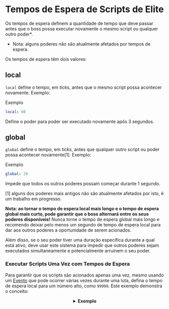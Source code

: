 # Tempos de Espera de Scripts de Elite

Os tempos de espera definem a quantidade de tempo que deve passar antes que o boss possa executar novamente o mesmo
script ou qualquer outro poder\*.

- Nota: alguns poderes não são atualmente afetados por tempos de espera.

Os tempos de espera têm dois valores:

## local

`local` define o tempo, em *ticks*, antes que o mesmo script possa acontecer novamente. Exemplo:

Exemplo

```yaml
local: 60
```

Define o poder para poder ser executado novamente após 3 segundos.

## global

`global` define o tempo, em *ticks*, antes que qualquer outro script ou poder possa acontecer novamente\[1\]. Exemplo:

Exemplo

```yaml
global: 20
```

Impede que todos os outros poderes possam começar durante 1 segundo.

[1] alguns dos poderes mais antigos não são atualmente afetados por isto, é um trabalho em progresso.

**Nota: ao tornar o tempo de espera local mais longo e o tempo de espera global mais curto, pode garantir que o boss
alternará entre os seus poderes disponíveis!** Nunca torne o tempo de espera global mais longo e recomendo deixar pelo
menos um segundo de tempo de espera local para dar aos outros poderes a oportunidade de serem acionados.

Além disso, se o seu poder tiver uma duração específica durante a qual está ativo, deve usar este sistema para impedir
que outros poderes sejam executados simultaneamente e potencialmente arruínem o seu poder.

### Executar Scripts Uma Vez com Tempos de Espera

Para garantir que os scripts são acionados apenas uma vez, mesmo usando
um [Evento]($language$/elitemobs/elitescript_events.md) que pode ocorrer várias vezes durante uma luta, defina o tempo
de espera local para um número alto, como `99999`. Este exemplo demonstra o conceito:

<div align="center">

<details> 

<summary><b>Exemplo</b></summary>

<div align="left">

```yaml
eliteScript:
  SetMeOnFireOnlyOnce:
    Events:
    - EliteMobDamagedByPlayerEvent
    Actions:
    - action: SET_ON_FIRE
      duration: 60
      Target:
      targetType: DIRECT_TARGET
    Cooldowns:
    local: 99999
    global: 50
```

Neste cenário, o `EliteMobDamagedByPlayerEvent` aciona a ação `SET_ON_FIRE`. Sem tempos de espera, a ação seria ativada
sempre que o jogador atingisse o mob.

No entanto, com um tempo de espera local definido como `99999`, a ação só será acionada a cada `99999` *ticks* (83
minutos).

</div>

</details>

</div>
